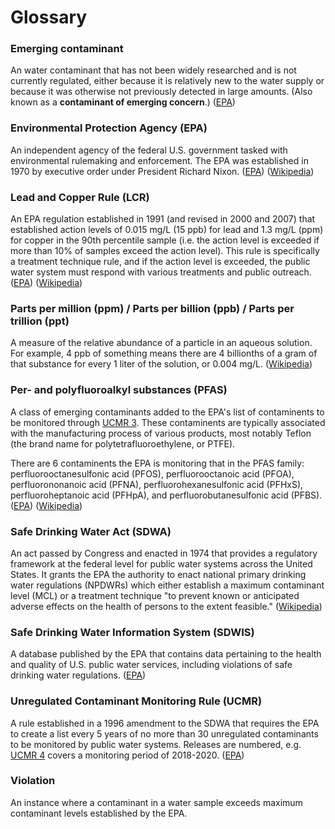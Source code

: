 # Glossary

### Emerging contaminant
An water contaminant that has not been widely researched and is not currently regulated, either because it is relatively new to the water supply or because it was otherwise not previously detected in large amounts. (Also known as a __contaminant of emerging concern__.) ([EPA](https://www.epa.gov/wqc/contaminants-emerging-concern-including-pharmaceuticals-and-personal-care-products))

### Environmental Protection Agency (EPA)
An independent agency of the federal U.S. government tasked with environmental rulemaking and enforcement. The EPA was established in 1970 by executive order under President Richard Nixon. ([EPA](https://www.epa.gov/aboutepa/our-mission-and-what-we-do)) ([Wikipedia](https://en.wikipedia.org/wiki/United_States_Environmental_Protection_Agency))

### Lead and Copper Rule (LCR)
An EPA regulation established in 1991 (and revised in 2000 and 2007) that established action levels of 0.015 mg/L (15 ppb) for lead and 1.3 mg/L (ppm) for copper in the 90th percentile sample (i.e. the action level is exceeded if more than 10% of samples exceed the action level). This rule is specifically a treatment technique rule, and if the action level is exceeded, the public water system must respond with various treatments and public outreach. ([EPA](https://www.epa.gov/dwreginfo/lead-and-copper-rule)) ([Wikipedia](https://en.wikipedia.org/wiki/Lead_and_Copper_Rule))

### Parts per million (ppm) / Parts per billion (ppb) / Parts per trillion (ppt)
A measure of the relative abundance of a particle in an aqueous solution. For example, 4 ppb of something means there are 4 billionths of a gram of that substance for every 1 liter of the solution, or 0.004 mg/L. ([Wikipedia](https://en.wikipedia.org/wiki/Parts-per_notation))

### Per- and polyfluoroalkyl substances (PFAS)
A class of emerging contaminants added to the EPA's list of contaminents to be monitored through [UCMR 3](https://www.epa.gov/dwucmr/third-unregulated-contaminant-monitoring-rule). These contaminents are typically associated with the manufacturing process of various products, most notably Teflon (the brand name for polytetrafluoroethylene, or PTFE).

There are 6 contaminents the EPA is monitoring that in the PFAS family: perfluorooctanesulfonic acid (PFOS), perfluorooctanoic acid (PFOA), perfluorononanoic acid (PFNA), perfluorohexanesulfonic acid (PFHxS), perfluoroheptanoic acid (PFHpA), and perfluorobutanesulfonic acid (PFBS). ([EPA](https://www.epa.gov/pfas)) ([Wikipedia](https://en.wikipedia.org/wiki/Perfluorooctanoic_acid))

### Safe Drinking Water Act (SDWA)
An act passed by Congress and enacted in 1974 that provides a regulatory framework at the federal level for public water systems across the United States. It grants the EPA the authority to enact national primary drinking water regulations (NPDWRs) which either establish a maximum contaminant level (MCL) or a treatment technique "to prevent known or anticipated adverse effects on the health of persons to the extent feasible." ([Wikipedia](https://en.wikipedia.org/wiki/Safe_Drinking_Water_Act))

### Safe Drinking Water Information System (SDWIS)
A database published by the EPA that contains data pertaining to the health and quality of U.S. public water services, including violations of safe drinking water regulations. ([EPA](https://www.epa.gov/enviro/sdwis-overview))

### Unregulated Contaminant Monitoring Rule (UCMR)
A rule established in a 1996 amendment to the SDWA that requires the EPA to create a list every 5 years of no more than 30 unregulated contaminants to be monitored by public water systems. Releases are numbered, e.g. [UCMR 4](https://www.epa.gov/dwucmr/fourth-unregulated-contaminant-monitoring-rule) covers a monitoring period of 2018-2020. ([EPA](https://www.epa.gov/dwucmr/occurrence-data-unregulated-contaminant-monitoring-rule))

### Violation
An instance where a contaminant in a water sample exceeds maximum contaminant levels established by the EPA.

